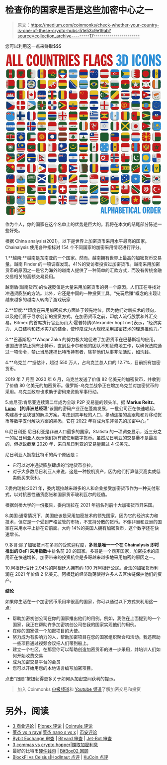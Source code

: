 # 检查你的国家是否是这些加密中心之一

> 原文：<https://medium.com/coinmonks/check-whether-your-country-is-one-of-these-crypto-hubs-51e53c9e19ab?source=collection_archive---------17----------------------->

您可以利用这一点来赚取$$$

![](img/ff18f35de1df417ddded2e82a2ce6c83.png)

作为个人，你的国家在这个名单上的优势是巨大的。我将在本文的结尾部分陈述一些好处。

根据 China analysis(2021)，以下是世界上加密货币采用水平最高的国家。Chainalysis 使用各种指标对 154 个不同国家的加密采用情况进行评分。

1.**越南:**越南是东南亚的一个国家。然而，越南拥有世界上最高的加密货币交易量。越南 Finder 的一项调查发现，41%的受访者投资过加密货币。越南采用加密货币的原因之一是它为海外的越南人提供了一种简单的汇款方式，而没有传统金融交易相关的高额交易费用。

越南盾(越南货币)的快速贬值是大量采用加密货币的另一个原因。人们正在寻找对冲通货膨胀的方法。此外，它还是中国的一种投资工具。“先玩后赚”概念的出现让越来越多的越南人转向了游戏玩家

2.**印度:**印度在采用加密技术方面处于领先地位，因为他们对新技术的倾向，以及他们善于寻求创新的投资方式。在加密货币之前，印度人流行股票和外汇交易。Bitmex 的首席执行官亚历山大·霍普特纳(Alexander hopt ner)表示，“经济实力、人口结构和技术实力的结合，使印度成为大规模采用加密技术的理想推动力。”

3.**巴基斯坦:**Waqar Zaka 的努力极大地促进了加密货币在巴基斯坦的应用。该国法律禁止拥有比特币，直到瓦卡尔和他的团队不知疲倦地工作，以确保法院通过一项命令，禁止当局逮捕比特币持有者，除非他们从事非法活动，如洗钱。

4.**乌克兰:**据估计，超过 550 万人，占乌克兰总人口的 12.7%，目前拥有加密货币。

2019 年 7 月至 2020 年 6 月，乌克兰发送了价值 82 亿美元的加密货币，并收到了价值 80 亿美元的加密货币。俄罗斯-乌克兰战争正在增加乌克兰对加密货币的采用。乌克兰政府也求助于密码来资助军事行动。

5.肯尼亚:肯尼亚连续第二年成为全球 P2P 交易量的领头羊。据 **Marius Reitz、** [**Luno**](https://www.luno.com/en/ng) **【的非洲总经理**“该国的密码产业正在蓬勃发展，一批公司正在快速崛起，构建基于区块链的解决方案。考虑到其年轻的人口，移动连接的高跟鞋和对移动货币等数字支付解决方案的熟悉，它在 2022 年将成为东非领先的加密中心。”

6.尼日利亚:尼日利亚是非洲人口最多的国家。Statista 的一项调查显示，近三分之一的尼日利亚人表示他们拥有或使用数字货币。虽然尼日利亚的交易量不是最高的，但据说截至 2020 年，来自尼日利亚的交易量超过 4 亿美元。

尼日利亚人拥抱比特币的两个原因是；

*   它可以对冲通货膨胀肆虐的当地货币奈拉。
*   对于大多数尼日利亚人来说，这是一种投机资产，因为他们打算低买高卖或低卖低买来获利。

7.委内瑞拉:2021 年，委内瑞拉越来越多的人和企业接受加密货币作为一种支付形式，以对抗恶性通货膨胀和国家货币玻利瓦尔的贬值。

根据剑桥大学的一份报告，委内瑞拉在 2021 年初名列前十大加密货币开采国。

8.美国:通常情况下，美国应该是采用加密技术的领先国家，因为它的经济实力和技术，但它是一个受到严格监管的市场，不支持分散的货币。不像非洲和亚洲的国家在采用水平上排在它前面。大约 14%的美国人拥有加密货币，这个数字还在快速增长。

9.多哥:除了加密技术在多哥的受欢迎程度，**多哥是唯一一个在 Chainalysis 即将推出的 DeFi 采用指数**中排名前 20 的国家。多哥是一个西非国家，加密技术的应用正在快速增长。加密带来的投资机会是多哥越来越多地采用加密的原因之一。

10.阿根廷:估计 2.94%的阿根廷人拥有约 130 万阿根廷公民。合法的加密货币利润在 2021 年价值 2 亿美元。阿根廷的经济动荡使得许多人去区块链保护他们的资产。

**结论**

如果你生活在一个加密货币采用率很高的国家，你可以通过以下方式来利用这一点:

*   帮助加密初创公司在你的国家推出他们的用例。例如，我住在上面提到的一个国家，我正在帮助许多加密初创公司在我的国家实现他们的用例。
*   在你的国家做一个加密项目的大使。
*   努力成为有影响力的人，帮助加密项目在您的国家组织聚会和活动。我还帮助一些项目通过视频会议把人们带到船上。
*   建立一个社区，在那里你可以帮助创造加密货币的进一步采用，并培训人们如何开始收费交易
*   成为加密交易平台的会员
*   您可以开始用您的本地语言编写加密项目。

点击“跟随”按钮获得更多关于如何从加密空间获利的提示。

> 加入 Coinmonks [电报频道](https://t.me/coincodecap)和 [Youtube 频道](https://www.youtube.com/c/coinmonks/videos)了解加密交易和投资

# 另外，阅读

*   [3 商业评论](/coinmonks/3commas-review-an-excellent-crypto-trading-bot-2020-1313a58bec92) | [Pionex 评论](https://coincodecap.com/pionex-review-exchange-with-crypto-trading-bot) | [Coinrule 评论](/coinmonks/coinrule-review-2021-a-beginner-friendly-crypto-trading-bot-daf0504848ba)
*   [莱杰 vs n rave](/coinmonks/ledger-vs-ngrave-zero-7e40f0c1d694)|[莱杰 nano s vs x](/coinmonks/ledger-nano-s-vs-x-battery-hardware-price-storage-59a6663fe3b0) | [币安评论](/coinmonks/binance-review-ee10d3bf3b6e)
*   [Bybit Exchange 审查](/coinmonks/bybit-exchange-review-dbd570019b71) | [Bityard 审查](https://coincodecap.com/bityard-reivew) | [Jet-Bot 审查](https://coincodecap.com/jet-bot-review)
*   [3 commas vs crypto hopper](/coinmonks/3commas-vs-pionex-vs-cryptohopper-best-crypto-bot-6a98d2baa203)|[赚取加密利息](/coinmonks/earn-crypto-interest-b10b810fdda3)
*   最好的比特币[硬件钱包](/coinmonks/hardware-wallets-dfa1211730c6) | [BitBox02 回顾](/coinmonks/bitbox02-review-your-swiss-bitcoin-hardware-wallet-c36c88fff29)
*   [BlockFi vs Celsius](/coinmonks/blockfi-vs-celsius-vs-hodlnaut-8a1cc8c26630)|[Hodlnaut 点评](/coinmonks/hodlnaut-review-best-way-to-hodl-is-to-earn-interest-on-your-bitcoin-6658a8c19edf) | [KuCoin 点评](https://coincodecap.com/kucoin-review)
